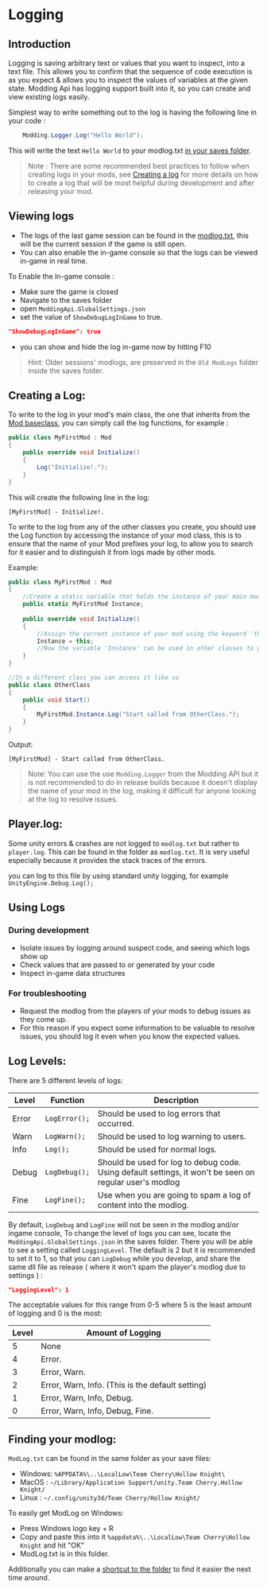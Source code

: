 # Logging

## Introduction 

Logging is saving arbitrary text or values that you want to inspect, into a text file. This allows you to confirm that the sequence of code execution is as you expect & allows you to inspect the values of variables at the given state. Modding Api has logging support built into it, so you can create and view existing logs easily.

Simplest way to write something out to the log is having the following line in your code : 
``` cs
	Modding.Logger.Log("Hello World");
```
This will write the text `Hello World` to your modlog.txt [ in your saves folder](#finding-your-modlog). 

> Note : There are some recommended best practices to follow when creating logs in your mods, see [Creating a log](#creating-a-log) for more details on how to create a log that will be most helpful during development and after releasing your mod.

## Viewing logs

 - The logs of the last game session can be found in the [modlog.txt](#finding-your-modlog), this will be the current session if the game is still open.
 - You can also enable the in-game console so that the logs can be viewed in-game in real time.

To Enable the In-game console :

 - Make sure the game is closed
 - Navigate to the saves folder 
 - open `ModdingApi.GlobalSettings.json` 
 - set the value of `ShowDebugLogInGame` to true.
``` json
"ShowDebugLogInGame": true
```
 - you can show and hide the log in-game now by hitting F10

> Hint: Older sessions' modlogs, are preserved in the `Old ModLogs` folder inside the saves folder.


## Creating a Log:

To write to the log in your mod's main class, the one that inherits from the [Mod baseclass](https://prashantmohta.github.io/ModdingDocs/mod-baseclass.html), you can simply call the log functions, for example :  

```cs 
public class MyFirstMod : Mod
{
	public override void Initialize()
	{
		Log("Initialize!.");
	}
}
```
This will create the following line in the log:  
``` 
[MyFirstMod] - Initialize!.
```

To write to the log from any of the other classes you create, you should use the Log function by accessing the instance of your mod class, this is to ensure that the name of your Mod prefixes your log, to allow you to search for it easier and to distinguish it from logs made by other mods.
   
Example:
```cs 
public class MyFirstMod : Mod
{
	//Create a static variable that holds the instance of your main mod class
	public static MyFirstMod Instance;
	
	public override void Initialize()
	{
		//Assign the current instance of your mod using the keyword 'this`
		Instance = this;
		//Now the variable 'Instance' can be used in other classes to get hold of the current Mod instance.
	}
}

//In a different class you can access it like so
public class OtherClass
{
	public void Start()
	{
		MyFirstMod.Instance.Log("Start called from OtherClass.");
	}
}
```
Output:
``` 
[MyFirstMod] - Start called from OtherClass.
```

> Note: You can use the use `Modding.Logger` from the Modding API but it is not recommended to do in release builds because it doesn't display the name of your mod in the log, making it difficult for anyone looking at the log to resolve issues.


## Player.log:  
Some unity errors & crashes are not logged to `modlog.txt` but rather to `player.log`. This can be found in the folder as `modlog.txt`. It is very useful especially because it provides the stack traces of the errors.

you can log to this file by using standard unity logging, for example `UnityEngine.Debug.Log();`


## Using Logs 

### During development
 - Isolate issues by logging around suspect code, and seeing which logs show up
 - Check values that are passed to or generated by your code
 - Inspect in-game data structures 

### For troubleshooting
 - Request the modlog from the players of your mods to debug issues as they come up.
 - For this reason if you expect some information to be valuable to resolve issues, you should log it even when you know the expected values.

## Log Levels:  

There are 5 different levels of logs:  

| Level | Function      | Description                                                                                             |
|-------|---------------|---------------------------------------------------------------------------------------------------------|
| Error | `LogError();` | Should be used to log errors that occurred.                                         |
| Warn  | `LogWarn();`  | Should be used to log warning to users.                                                                 |  
| Info  | `Log();`      | Should be used for normal logs.                                                                         | 
| Debug | `LogDebug();` | Should be used for log to debug code. Using default settings, it won't be seen on regular user's modlog |  
| Fine  | `LogFine();`  | Use when you are going to spam a log of content into the modlog.                      |  

By default, `LogDebug` and `LogFine` will not be seen in the modlog and/or ingame console, To change the level of logs you can see, locate the `ModdingApi.GlobalSettings.json` in the saves folder. There you will be able to see a setting called `LoggingLevel`.  The default is 2 but it is recommended to set it to 1, so that you can `LogDebug` while you develop, and share the same dll file as release ( where it won't spam the player's modlog due to settings ) :

```  json
"LoggingLevel": 1
```

The acceptable values for this range from 0-5 where 5 is the least amount of logging  and 0 is the most:  
  
| Level | Amount of Logging                                |
|-------|--------------------------------------------------|
| 5     | None                                             |  
| 4     | Error.                                           |  
| 3     | Error, Warn.                                     |  
| 2     | Error, Warn, Info. (This is the default setting) |   
| 1     | Error, Warn, Info, Debug.                        |   
| 0     | Error, Warn, Info, Debug, Fine.                  |   
   

## Finding your modlog:  
`ModLog.txt` can be found in the same folder as your save files:
- Windows: `%APPDATA%\..\LocalLow\Team Cherry\Hollow Knight\`
- MacOS  : `~/Library/Application Support/unity.Team Cherry.Hollow Knight/`
- Linux  : `~/.config/unity3d/Team Cherry/Hollow Knight/`

To easily get ModLog on Windows:
- Press Windows logo key + R
- Copy and paste this into it `%appdata%\..\LocalLow\Team Cherry\Hollow Knight` and hit "OK"
- ModLog.txt is in this folder.

Additionally you can make a [shortcut to the folder](https://www.howtogeek.com/436615/how-to-create-desktop-shortcuts-on-windows-10-the-easy-way/) to find it easier the next time around.
